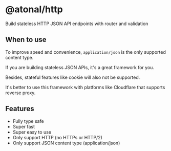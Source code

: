 # @atonal/http

Build stateless HTTP JSON API endpoints with router and validation

## When to use

To improve speed and convenience, `application/json` is the only supported content type.

If you are building stateless JSON APIs, it's a great framework for you.

Besides, stateful features like cookie will also not be supported.

It's better to use this framework with platforms like Cloudflare that supports reverse proxy.

## Features

- Fully type safe
- Super fast
- Super easy to use
- Only support HTTP (no HTTPs or HTTP/2)
- Only support JSON content type (application/json)
